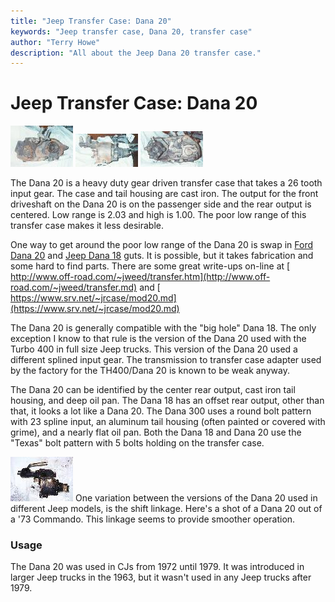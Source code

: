 ```yaml
---
title: "Jeep Transfer Case: Dana 20"
keywords: "Jeep transfer case, Dana 20, transfer case"
author: "Terry Howe"
description: "All about the Jeep Dana 20 transfer case."
---
```

# Jeep Transfer Case: Dana 20

[![D20 front](../../img/xfer/d20f_.jpg)](../../img/xfer/d20f.jpg) [![D20 side](../../img/xfer/d20s_.jpg)](../../img/xfer/d20s.jpg) [![D20 back](../../img/xfer/d20b_.jpg)](../../img/xfer/d20b.jpg)   

The Dana 20 is a heavy duty gear driven transfer case that takes a 26 tooth input gear. The case and tail housing are cast iron. The output for the front driveshaft on the Dana 20 is on the passenger side and the rear output is centered. Low range is 2.03 and high is 1.00. The poor low range of this transfer case makes it less desirable.

One way to get around the poor low range of the Dana 20 is swap in [Ford Dana 20](/xfer/upgrades/ford/fordd20id.md) and [Jeep Dana 18](/xfer/factory/d18.md) guts. It is possible, but it takes fabrication and some hard to find parts. There are some great write-ups on-line at [ http://www.off-road.com/~jweed/transfer.htm](http://www.off-road.com/~jweed/transfer.md) and [ https://www.srv.net/~jrcase/mod20.md](https://www.srv.net/~jrcase/mod20.md)

The Dana 20 is generally compatible with the "big hole" Dana 18. The only exception I know to that rule is the version of the Dana 20 used with the Turbo 400 in full size Jeep trucks. This version of the Dana 20 used a different splined input gear. The transmission to transfer case adapter used by the factory for the TH400/Dana 20 is known to be weak anyway.

The Dana 20 can be identified by the center rear output, cast iron tail housing, and deep oil pan. The Dana 18 has an offset rear output, other than that, it looks a lot like a Dana 20. The Dana 300 uses a round bolt pattern with 23 spline input, an aluminum tail housing (often painted or covered with grime), and a nearly flat oil pan. Both the Dana 18 and Dana 20 use the "Texas" bolt pattern with 5 bolts holding on the transfer case.

[![C101 Dana 20](../../img/xfer/d20c101_.jpg)](../../img/xfer/d20c101.jpg) One variation between the versions of the Dana 20 used in different Jeep models, is the shift linkage. Here's a shot of a Dana 20 out of a '73 Commando. This linkage seems to provide smoother operation.

### Usage

The Dana 20 was used in CJs from 1972 until 1979. It was introduced in larger Jeep trucks in the 1963, but it wasn't used in any Jeep trucks after 1979.
